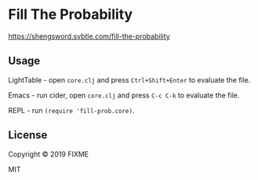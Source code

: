 # Fill The Probability

https://shengsword.svbtle.com/fill-the-probability

## Usage

LightTable - open `core.clj` and press `Ctrl+Shift+Enter` to evaluate the file.

Emacs - run cider, open `core.clj` and press `C-c C-k` to evaluate the file.

REPL - run `(require 'fill-prob.core)`.

## License

Copyright © 2019 FIXME

MIT
